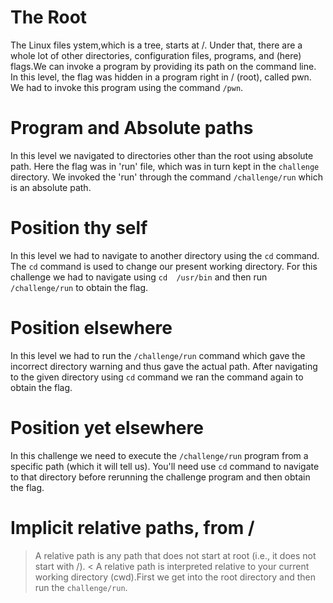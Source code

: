 # The Root
The Linux files ystem,which is a tree, starts at /. Under that, there are a whole lot of other directories, configuration files, programs, and (here) flags.We can invoke a program by providing its path on the command line. In this level, the flag was hidden in a program right in / (root), called pwn. We had to invoke this program using the command `/pwn`. 

# Program and Absolute paths
In this level we navigated to directories other than the root using absolute path. Here the flag was in 'run' file, which was in turn kept in the `challenge` directory. 
We invoked the 'run' through the command `/challenge/run` which is an absolute path.

# Position thy self
In this level we had to navigate to another directory using the `cd` command. The `cd` command is used to change our present working directory. For this challenge we had to navigate using 
`cd  /usr/bin` and then run `/challenge/run` to obtain the flag.

# Position elsewhere
In this level we had to run the `/challenge/run` command which gave the incorrect directory warning and thus gave the actual path. After navigating to the given directory using `cd` command we ran the command again to obtain the flag. 

# Position yet elsewhere
In this challenge we need to execute the `/challenge/run` program from a specific path (which it will tell us). You'll need use `cd` command to navigate to that directory before rerunning the challenge program and then obtain the flag.

# Implicit relative paths, from /
> A relative path is any path that does not start at root (i.e., it does not start with /). <
A relative path is interpreted relative to your current working directory (cwd).First we get into the root directory and then run the `challenge/run`.

